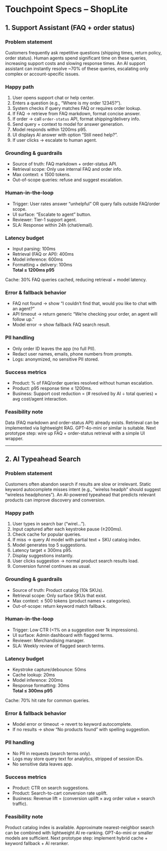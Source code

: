 # Touchpoint Specs – ShopLite

## 1. Support Assistant (FAQ + order status)

### Problem statement
Customers frequently ask repetitive questions (shipping times, return policy, order status). Human agents spend significant time on these queries, increasing support costs and slowing response times. An AI support assistant can instantly resolve ~70% of these queries, escalating only complex or account-specific issues.

### Happy path
1. User opens support chat or help center.
2. Enters a question (e.g., “Where is my order 12345?”).
3. System checks if query matches FAQ or requires order lookup.
4. If FAQ → retrieve from FAQ markdown, format concise answer.
5. If order → call `order-status` API, format shipping/delivery info.
6. Send query + context to model for answer generation.
7. Model responds within 1200ms p95.
8. UI displays AI answer with option “Still need help?”.
9. If user clicks → escalate to human agent.

### Grounding & guardrails
- Source of truth: FAQ markdown + order-status API.  
- Retrieval scope: Only use internal FAQ and order info.  
- Max context: ≤ 1500 tokens.  
- Out-of-scope queries: refuse and suggest escalation.

### Human-in-the-loop
- Trigger: User rates answer “unhelpful” OR query falls outside FAQ/order scope.  
- UI surface: “Escalate to agent” button.  
- Reviewer: Tier-1 support agent.  
- SLA: Response within 24h (chat/email).

### Latency budget
- Input parsing: 100ms  
- Retrieval (FAQ or API): 400ms  
- Model inference: 600ms  
- Formatting + delivery: 100ms  
**Total ≤ 1200ms p95**

Cache: 30% FAQ queries cached, reducing retrieval + model latency.

### Error & fallback behavior
- FAQ not found → show “I couldn’t find that, would you like to chat with an agent?”  
- API timeout → return generic “We’re checking your order, an agent will follow up.”  
- Model error → show fallback FAQ search result.

### PII handling
- Only order ID leaves the app (no full PII).  
- Redact user names, emails, phone numbers from prompts.  
- Logs: anonymized, no sensitive PII stored.

### Success metrics
- Product: % of FAQ/order queries resolved without human escalation.  
- Product: p95 response time ≤ 1200ms.  
- Business: Support cost reduction = (# resolved by AI ÷ total queries) × avg cost/agent interaction.

### Feasibility note
Data (FAQ markdown and order-status API) already exists. Retrieval can be implemented via lightweight RAG. GPT-4o-mini or similar is suitable. Next prototype step: wire up FAQ + order-status retrieval with a simple UI wrapper.


---

## 2. AI Typeahead Search

### Problem statement
Customers often abandon search if results are slow or irrelevant. Static keyword autocomplete misses intent (e.g., “wirelss headph” should suggest “wireless headphones”). An AI-powered typeahead that predicts relevant products can improve discovery and conversion.

### Happy path
1. User types in search bar (“wirel…”).  
2. Input captured after each keystroke pause (≥200ms).  
3. Check cache for popular queries.  
4. If miss → query AI model with partial text + SKU catalog index.  
5. Model generates top 5 suggestions.  
6. Latency target ≤ 300ms p95.  
7. Display suggestions instantly.  
8. User clicks suggestion → normal product search results load.  
9. Conversion funnel continues as usual.

### Grounding & guardrails
- Source of truth: Product catalog (10k SKUs).  
- Retrieval scope: Only surface SKUs that exist.  
- Max context: ≤ 500 tokens (product names + categories).  
- Out-of-scope: return keyword match fallback.

### Human-in-the-loop
- Trigger: Low CTR (<1% on a suggestion over 1k impressions).  
- UI surface: Admin dashboard with flagged terms.  
- Reviewer: Merchandising manager.  
- SLA: Weekly review of flagged search terms.

### Latency budget
- Keystroke capture/debounce: 50ms  
- Cache lookup: 20ms  
- Model inference: 200ms  
- Response formatting: 30ms  
**Total ≤ 300ms p95**

Cache: 70% hit rate for common queries.

### Error & fallback behavior
- Model error or timeout → revert to keyword autocomplete.  
- If no results → show “No products found” with spelling suggestion.

### PII handling
- No PII in requests (search terms only).  
- Logs may store query text for analytics, stripped of session IDs.  
- No sensitive data leaves app.

### Success metrics
- Product: CTR on search suggestions.  
- Product: Search-to-cart conversion rate uplift.  
- Business: Revenue lift = (conversion uplift × avg order value × search traffic).

### Feasibility note
Product catalog index is available. Approximate nearest-neighbor search can be combined with lightweight AI re-ranking. GPT-4o-mini or smaller models are sufficient. Next prototype step: implement hybrid cache + keyword fallback + AI reranker.

